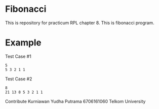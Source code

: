 # Fibonacci
This is repository for practicum RPL chapter 8.
This is fibonacci program.

# Example
Test Case #1
```
5
5 3 2 1 1
```

Test Case #2
```
8
21 13 8 5 3 2 1 1
```
Contribute
Kurniawan Yudha Putrama
6706161060
Telkom University
